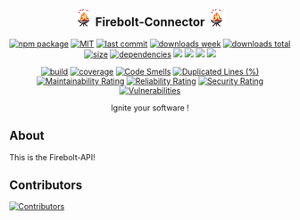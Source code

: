 <h2 align="center">
    <a href="https://github.com/NilsBaumgartner1994/firebolt-connector"><img src="https://github.com/NilsBaumgartner1994/firebolt-connector/blob/main/assets/images/firebolt-logo-git.gif?raw=true" alt="firebolt logo" /></a>    
    Firebolt-Connector
    <a href="https://github.com/NilsBaumgartner1994/firebolt-connector"><img src="https://github.com/NilsBaumgartner1994/firebolt-connector/blob/main/assets/images/firebolt-logo-git.gif?raw=true" alt="firebolt logo" /></a>
</h2>

<p align="center">
  <a href="https://badge.fury.io/js/firebolt-connector.svg"><img src="https://badge.fury.io/js/firebolt-connector.svg" alt="npm package" /></a>
  <a href="https://img.shields.io/github/license/NilsBaumgartner1994/firebolt-connector"><img src="https://img.shields.io/github/license/NilsBaumgartner1994/firebolt-connector" alt="MIT" /></a>
  <a href="https://img.shields.io/github/last-commit/NilsBaumgartner1994/firebolt-connector?logo=git"><img src="https://img.shields.io/github/last-commit/NilsBaumgartner1994/firebolt-connector?logo=git" alt="last commit" /></a>
  <a href="https://www.npmjs.com/package/firebolt-connector"><img src="https://badgen.net/npm/dw/firebolt-connector" alt="downloads week" /></a>
  <a href="https://www.npmjs.com/package/firebolt-connector"><img src="https://badgen.net/npm/dt/firebolt-connector" alt="downloads total" /></a>
  <a href="https://bundlephobia.com/result?p=firebolt-connector"><img src="https://badgen.net/bundlephobia/minzip/firebolt-connector" alt="size" /></a>
  <a href="https://david-dm.org/NilsBaumgartner1994/firebolt-connectorg"><img src="https://david-dm.org/NilsBaumgartner1994/firebolt-connector/status.svg" alt="dependencies" /></a>
  <a href="https://app.fossa.com/projects/git%2Bgithub.com%2FNilsBaumgartner1994%2Ffirebolt-connector?ref=badge_shield" alt="FOSSA Status"><img src="https://app.fossa.com/api/projects/git%2Bgithub.com%2FNilsBaumgartner1994%2Ffirebolt-connector.svg?type=shield"/></a>
  <a href="https://github.com/google/gts" alt="Google TypeScript Style"><img src="https://img.shields.io/badge/code%20style-google-blueviolet.svg"/></a>
  <a href="https://shields.io/" alt="Google TypeScript Style"><img src="https://img.shields.io/badge/uses-TypeScript-blue.svg"/></a>
  <a href="https://github.com/marketplace/actions/lint-action"><img src="https://img.shields.io/badge/uses-Lint%20Action-blue.svg"/></a>
</p>

<p align="center">
  <a href="https://travis-ci.com/NilsBaumgartner1994/firebolt-connector.svg?branch=main"><img src="https://travis-ci.com/NilsBaumgartner1994/firebolt-connector.svg?branch=main" alt="build" /></a>
  <a href="https://coveralls.io/repos/github/NilsBaumgartner1994/firebolt-connector/badge.svg?branch=main"><img src="https://coveralls.io/repos/github/NilsBaumgartner1994/firebolt-connector/badge.svg?branch=main" alt="coverage" /></a>
  <a href="https://sonarcloud.io/dashboard?id=NilsBaumgartner1994_firebolt-connector"><img src="https://sonarcloud.io/api/project_badges/measure?project=NilsBaumgartner1994_firebolt-connector&metric=code_smells" alt="Code Smells" /></a>
  <a href="https://sonarcloud.io/dashboard?id=NilsBaumgartner1994_firebolt-connector"><img src="https://sonarcloud.io/api/project_badges/measure?project=NilsBaumgartner1994_firebolt-connector&metric=duplicated_lines_density" alt="Duplicated Lines (%)" /></a>
  <a href="https://sonarcloud.io/dashboard?id=NilsBaumgartner1994_firebolt-connector"><img src="https://sonarcloud.io/api/project_badges/measure?project=NilsBaumgartner1994_firebolt-connector&metric=sqale_rating" alt="Maintainability Rating" /></a>
  <a href="https://sonarcloud.io/dashboard?id=NilsBaumgartner1994_firebolt-connector"><img src="https://sonarcloud.io/api/project_badges/measure?project=NilsBaumgartner1994_firebolt-connector&metric=reliability_rating" alt="Reliability Rating" /></a>
  <a href="https://sonarcloud.io/dashboard?id=NilsBaumgartner1994_firebolt-connector"><img src="https://sonarcloud.io/api/project_badges/measure?project=NilsBaumgartner1994_firebolt-connector&metric=security_rating" alt="Security Rating" /></a>
  <a href="https://sonarcloud.io/dashboard?id=NilsBaumgartner1994_firebolt-connector"><img src="https://sonarcloud.io/api/project_badges/measure?project=NilsBaumgartner1994_firebolt-connector&metric=vulnerabilities" alt="Vulnerabilities" /></a>
</p>

<p align="center">
    Ignite your software !
</p>

## About

This is the Firebolt-API!

## Contributors

<a href="https://github.com/NilsBaumgartner1994/firebolt-connector"><img src="https://contrib.rocks/image?repo=NilsBaumgartner1994/firebolt-connector" alt="Contributors" /></a>
